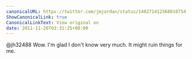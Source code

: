 ```yaml
---
canonicalURL: https://twitter.com/jmjordan/status/140271412568010754
ShowCanonicalLink: true
CanonicalLinkText: View original on
date: 2011-11-26T03:31:25+00:00
---
```

@jh32488 Wow. I'm glad I don't know very much. It might ruin things for me.